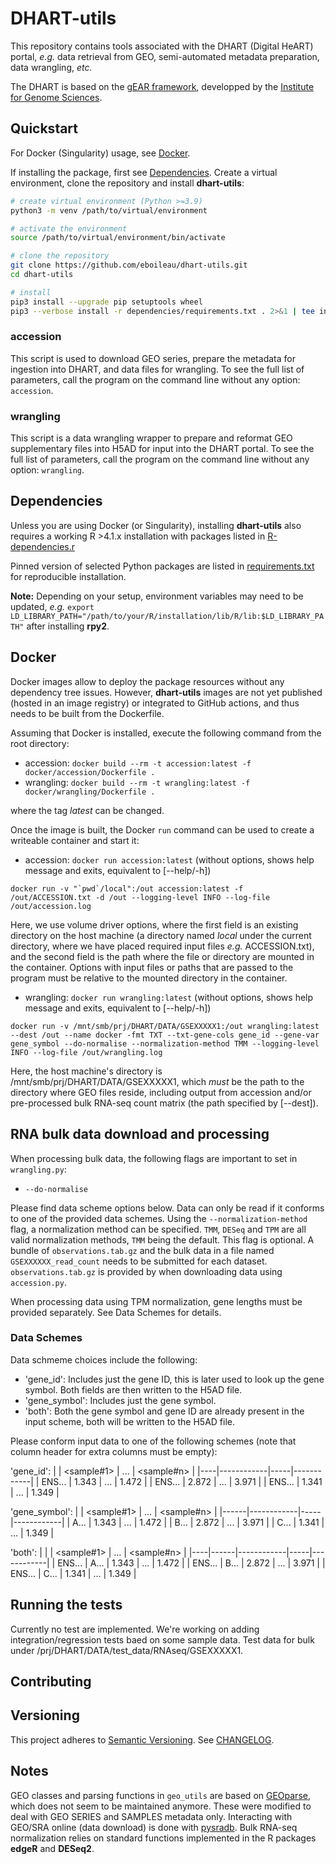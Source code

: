 
# DHART-utils

This repository contains tools associated with the DHART (Digital HeART) portal, _e.g._ data retrieval from GEO, semi-automated
metadata preparation, data wrangling, _etc._

The DHART is based on the [gEAR framework](https://github.com//dieterich-lab/gEAR), developped by the [Institute for Genome Sciences](https://github.com/IGS/gEAR).


<a id="quickstart"></a>

## Quickstart

For Docker (Singularity) usage, see [Docker](#docker).

If installing the package, first see [Dependencies](#dependencies).
Create a virtual environment, clone the repository and install **dhart-utils**:

```bash
# create virtual environment (Python >=3.9)
python3 -m venv /path/to/virtual/environment

# activate the environment
source /path/to/virtual/environment/bin/activate

# clone the repository
git clone https://github.com/eboileau/dhart-utils.git
cd dhart-utils

# install
pip3 install --upgrade pip setuptools wheel
pip3 --verbose install -r dependencies/requirements.txt . 2>&1 | tee install.log
```

### accession

This script is used to download GEO series, prepare the metadata for ingestion into DHART, and data files for wrangling.
To see the full list of parameters, call the program on the command line without any option: `accession`.

### wrangling

This script is a data wrangling wrapper to prepare and reformat GEO supplementary files into H5AD for input into the DHART portal.
To see the full list of parameters, call the program on the command line without any option: `wrangling`.

<a id="dependencies"></a>

## Dependencies

Unless you are using Docker (or Singularity), installing **dhart-utils** also requires a working R >4.1.x installation
with packages listed in [R-dependencies.r](dependencies/R-dependencies.r)

Pinned version of selected Python packages are listed in [requirements.txt](dependencies/requirements.txt) for reproducible installation.

**Note:** Depending on your setup, environment variables may need to be updated, *e.g.* `export LD_LIBRARY_PATH="/path/to/your/R/installation/lib/R/lib:$LD_LIBRARY_PATH"` after installing **rpy2**.

<a id="docker"></a>

## Docker

Docker images allow to deploy the package resources without any dependency tree issues.
However, **dhart-utils** images are not yet published (hosted in an image registry) or integrated to GitHub actions, and thus
needs to be built from the Dockerfile. 

Assuming that Docker is installed, execute the following command from the root directory:

- accession: `docker build --rm -t accession:latest -f docker/accession/Dockerfile .`
- wrangling: `docker build --rm -t wrangling:latest -f docker/wrangling/Dockerfile .`

where the tag *latest* can be changed.

Once the image is built, the Docker `run` command can be used to create a writeable container and start it:

- accession: `docker run accession:latest` (without options, shows help message and exits, equivalent to [--help/-h])

```
docker run -v "`pwd`/local":/out accession:latest -f /out/ACCESSION.txt -d /out --logging-level INFO --log-file /out/accession.log
```

Here, we use volume driver options, where the first field is an existing directory on the host machine (a directory named *local* under the 
current directory, where we have placed required input files *e.g.* ACCESSION.txt), and the second field is the path where the file or directory 
are mounted in the container. Options with input files or paths that are passed to the program must be relative to the mounted directory in the container.

- wrangling: `docker run wrangling:latest` (without options, shows help message and exits, equivalent to [--help/-h])

```
docker run -v /mnt/smb/prj/DHART/DATA/GSEXXXXX1:/out wrangling:latest --dest /out --name docker -fmt TXT --txt-gene-cols gene_id --gene-var gene_symbol --do-normalise --normalization-method TMM --logging-level INFO --log-file /out/wrangling.log
```

Here, the host machine's directory is /mnt/smb/prj/DHART/DATA/GSEXXXXX1, which *must* be the path to the directory where GEO files reside, including output from accession and/or pre-processed bulk RNA-seq count matrix (the path specified by [--dest]).


## RNA bulk data download and processing

When processing bulk data, the following flags are important to set in `wrangling.py`:

- `--do-normalise`

Please find data scheme options below. Data can only be read if it conforms to one of the provided data schemes. Using the `--normalization-method` flag, a normalization method can be specified. `TMM`, `DESeq` and `TPM` are all valid normalization methods, `TMM` being the default. This flag is optional. A bundle of `observations.tab.gz` and the bulk data in a file named `GSEXXXXXX_read_count` needs to be submitted for each dataset. `observations.tab.gz` is provided by when downloading data using `accession.py`.

When processing data using TPM normalization, gene lengths must be provided separately. See Data Schemes for details.

### Data Schemes

Data schmeme choices include the following:

- 'gene_id': Includes just the gene ID, this is later used to look up the gene symbol. Both fields are then written to the H5AD file.
- 'gene_symbol': Includes just the gene symbol.
- 'both': Both the gene symbol and gene ID are already present in the input scheme, both will be written to the H5AD file. 

Please conform input data to one of the following schemes (note that column header for extra columns must be empty):

'gene_id':
|    | <sample#1> | ... | <sample#n> |
|----|------------|-----|------------|
| ENS...   | 1.343      | ... | 1.472      |
| ENS...   | 2.872      | ... | 3.971      |
| ENS...   | 1.341      | ... | 1.349      |

'gene_symbol':
|      | <sample#1> | ... | <sample#n> |
|------|------------|-----|------------|
|  A...    | 1.343      | ... | 1.472      |
|  B...    | 2.872      | ... | 3.971      |
|  C...    | 1.341      | ... | 1.349      |

'both':
|    |      | <sample#1> | ... | <sample#n> |
|----|------|------------|-----|------------|
| ENS...   |  A...    | 1.343      | ... | 1.472      |
| ENS...   |  B...    | 2.872      | ... | 3.971      |
| ENS...   |  C...    | 1.341      | ... | 1.349      |

## Running the tests

Currently no test are implemented. We're working on adding integration/regression tests baed on some sample data.
Test data for bulk under /prj/DHART/DATA/test_data/RNAseq/GSEXXXXX1.

## Contributing


## Versioning

This project adheres to [Semantic Versioning](http://semver.org/). See [CHANGELOG](CHANGELOG.md).

## Notes

GEO classes and parsing functions in `geo_utils` are based on [GEOparse](https://github.com/guma44/GEOparse), which does
not seem to be maintained anymore. These were modified to deal with GEO SERIES and SAMPLES metadata only.
Interacting with GEO/SRA online (data download) is done with [pysradb](https://github.com/saketkc/pysradb).
Bulk RNA-seq normalization relies on standard functions implemented in the R packages **edgeR** and **DESeq2**.


